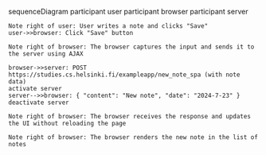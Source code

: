 sequenceDiagram
    participant user
    participant browser
    participant server

    Note right of user: User writes a note and clicks "Save"
    user->>browser: Click "Save" button

    Note right of browser: The browser captures the input and sends it to the server using AJAX

    browser->>server: POST https://studies.cs.helsinki.fi/exampleapp/new_note_spa (with note data)
    activate server
    server-->>browser: { "content": "New note", "date": "2024-7-23" }
    deactivate server

    Note right of browser: The browser receives the response and updates the UI without reloading the page

    Note right of browser: The browser renders the new note in the list of notes
